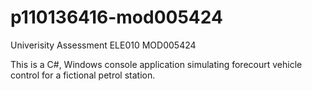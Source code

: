 # p110136416-mod005424
Univerisity Assessment ELE010 MOD005424

This is a C#, Windows console application simulating forecourt vehicle control for a fictional petrol station.
